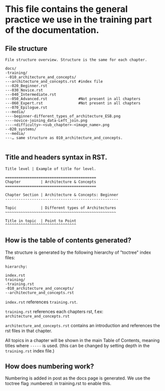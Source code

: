 # This file contains the general practice we use in the training part of the documentation.

## File structure

```
File structure overview. Structure is the same for each chapter.

docs/
-training/
--010_architecture_and_concepts/
---architecture_and_concepts.rst #index file
---020_Beginner.rst
---030_Novice.rst
---040_Intermediate.rst
---050_Advanced.rst              #Not present in all chapters
---060_Expert.rst                #Not present in all chapters
---070_Epilogue.rst
---media/
----beginner-different_types_of_architecture_ESB.png
----novice-joining_data-Left_join.png
----<difficulty>-<sub_chapter>-<image_name>.png
--020_systems/
---media/
---… same structure as 010_architecture_and_concepts.


```

## Title and headers syntax in RST.
```
Title level | Example of title for level.

=========================================
Chapter         | Architecture & Concepts
=========================================

Chapter Section | Architecture & Concepts: Beginner
---------------------------------------------------

Topic           | Different types of Architectures
~~~~~~~~~~~~~~~~~~~~~~~~~~~~~~~~~~~~~~~~~~~~~~~~~~

Title in topic  | Point to Point
^^^^^^^^^^^^^^^^^^^^^^^^^^^^^^^^
```

## How is the table of contents generated?
The structure is generated by the following hierarchy of "toctree" index files:

```
hierarchy:

index.rst
training/
-training.rst
-010_architecture_and_concepts/
--architecture_and_concepts.rst
```
`index.rst` references `training.rst`.

`training.rst` references each chapters rst, f.ex: `architecture_and_concepts.rst`

`architecture_and_concepts.rst` contains an introduction and references the rst files in that chapter.

All topics in a chapter will be shown in the main Table of Contents, meaning titles where `-----` is used. (this can be changed by setting depth in the `training.rst` index file.)

## How does numbering work?
Numbering is added in post as the docs page is generated. We use the toctree flag :numbered: in training.rst to enable this.
